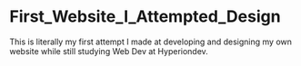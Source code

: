 # First_Website_I_Attempted_Design
This is literally my first attempt I made at developing and designing my own website while still studying Web Dev at Hyperiondev.
